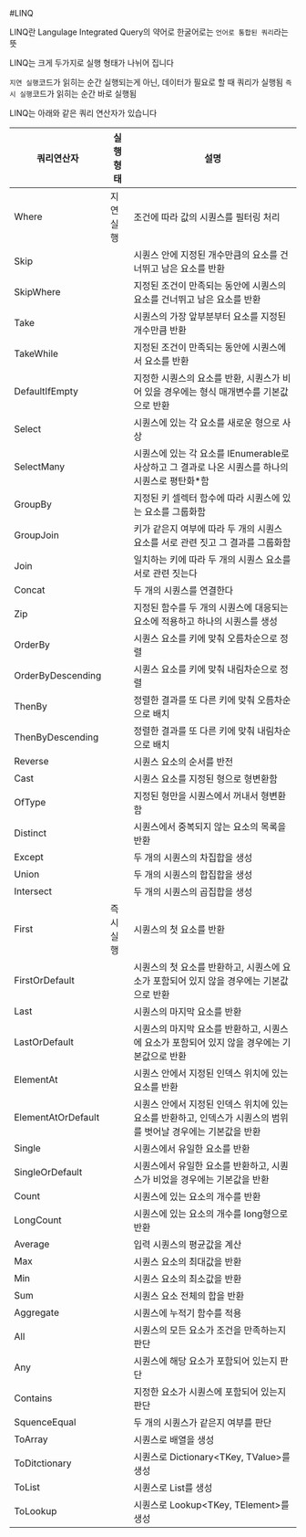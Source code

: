 #LINQ

LINQ란 Langulage Integrated Query의 약어로
한굴어로는 `언어로 통합된 쿼리`라는 뜻

LINQ는 크게 두가지로 실행 형태가 나뉘어 집니다

`지연 실행`코드가 읽히는 순간 실행되는게 아닌, 데이터가 필요로 할 때 쿼리가 실행됨
`즉시 실행`코드가 읽히는 순간 바로 실행됨

LINQ는 아래와 같은 쿼리 연산자가 있습니다

| 쿼리연산자         | 실행형태 | 설명                                                                                                            |
| ------------------ | -------- | --------------------------------------------------------------------------------------------------------------- |
| Where              | 지연실행 | 조건에 따라 값의 시퀀스를 필터링 처리                                                                           |
| Skip               |          | 시퀀스 안에 지정된 개수만큼의 요소를 건너뛰고 남은 요소를 반환                                                  |
| SkipWhere          |          | 지정된 조건이 만족되는 동안에 시퀀스의 요소를 건너뛰고 남은 요소를 반환                                         |
| Take               |          | 시퀀스의 가장 앞부분부터 요소를 지정된 개수만큼 반환                                                            |
| TakeWhile          |          | 지정된 조건이 만족되는 동안에 시퀀스에서 요소를 반환                                                            |
| DefaultIfEmpty     |          | 지정한 시퀀스의 요소를 반환, 시퀀스가 비어 있을 경우에는 형식 매개변수를 기본값으로 반환                        |
| Select             |          | 시퀀스에 있는 각 요소를 새로운 형으로 사상                                                                      |
| SelectMany         |          | 시퀀스에 있는 각 요소를 IEnumerable<T>로 사상하고 그 결과로 나온 시퀀스를 하나의 시퀀스로 평탄화\*함            |
| GroupBy            |          | 지정된 키 셀렉터 함수에 따라 시퀀스에 있는 요소를 그룹화함                                                      |
| GroupJoin          |          | 키가 같은지 여부에 따라 두 개의 시퀀스 요소를 서로 관련 짓고 그 결과를 그룹화함                                 |
| Join               |          | 일치하는 키에 따라 두 개의 시퀀스 요소를 서로 관련 짓는다                                                       |
| Concat             |          | 두 개의 시퀀스를 연결한다                                                                                       |
| Zip                |          | 지정된 함수를 두 개의 시퀀스에 대응되는 요소에 적용하고 하나의 시퀀스를 생성                                    |
| OrderBy            |          | 시퀀스 요소를 키에 맞춰 오름차순으로 정렬                                                                       |
| OrderByDescending  |          | 시퀀스 요소를 키에 맞춰 내림차순으로 정렬                                                                       |
| ThenBy             |          | 정렬한 결과를 또 다른 키에 맞춰 오름차순으로 배치                                                               |
| ThenByDescending   |          | 정렬한 결과를 또 다른 키에 맞춰 내림차순으로 배치                                                               |
| Reverse            |          | 시퀀스 요소의 순서를 반전                                                                                       |
| Cast               |          | 시퀀스 요소를 지정된 형으로 형변환함                                                                            |
| OfType             |          | 지정된 형만을 시퀀스에서 꺼내서 형변환함                                                                        |
| Distinct           |          | 시퀀스에서 중복되지 않는 요소의 목록을 반환                                                                     |
| Except             |          | 두 개의 시퀀스의 차집합을 생성                                                                                  |
| Union              |          | 두 개의 시퀀스의 합집합을 생성                                                                                  |
| Intersect          |          | 두 개의 시퀀스의 곱집합을 생성                                                                                  |
| First              | 즉시실행 | 시퀀스의 첫 요소를 반환                                                                                         |
| FirstOrDefault     |          | 시퀀스의 첫 요소를 반환하고, 시퀀스에 요소가 포함되어 있지 않을 경우에는 기본값으로 반환                        |
| Last               |          | 시퀀스의 마지막 요소를 반환                                                                                     |
| LastOrDefault      |          | 시퀀스의 마지막 요소를 반환하고, 시퀀스에 요소가 포함되어 있지 않을 경우에는 기본값으로 반환                    |
| ElementAt          |          | 시퀀스 안에서 지정된 인덱스 위치에 있는 요소를 반환                                                             |
| ElementAtOrDefault |          | 시퀀스 안에서 지정된 인덱스 위치에 있는 요소를 반환하고, 인덱스가 시퀀스의 범위를 벗어날 경우에는 기본값을 반환 |
| Single             |          | 시퀀스에서 유일한 요소를 반환                                                                                   |
| SingleOrDefault    |          | 시퀀스에서 유일한 요소를 반환하고, 시퀀스가 비었을 경우에는 기본값을 반환                                       |
| Count              |          | 시퀀스에 있는 요소의 개수를 반환                                                                                |
| LongCount          |          | 시퀀스에 있는 요소의 개수를 long형으로 반환                                                                     |
| Average            |          | 입력 시퀀스의 평균값을 계산                                                                                     |
| Max                |          | 시퀀스 요소의 최대값을 반환                                                                                     |
| Min                |          | 시퀀스 요소의 최소값을 반환                                                                                     |
| Sum                |          | 시퀀스 요소 전체의 합을 반환                                                                                    |
| Aggregate          |          | 시퀀스에 누적기 함수를 적용                                                                                     |
| All                |          | 시퀀스의 모든 요소가 조건을 만족하는지 판단                                                                     |
| Any                |          | 시퀀스에 해당 요소가 포함되어 있는지 판단                                                                       |
| Contains           |          | 지정한 요소가 시퀀스에 포함되어 있는지 판단                                                                     |
| SquenceEqual       |          | 두 개의 시퀀스가 같은지 여부를 판단                                                                             |
| ToArray            |          | 시퀀스로 배열을 생성                                                                                            |
| ToDitctionary      |          | 시퀀스로 Dictionary<TKey, TValue>를 생성                                                                        |
| ToList             |          | 시퀀스로 List<T>를 생성                                                                                         |
| ToLookup           |          | 시퀀스로 Lookup<TKey, TElement>를 생성                                                                          |
